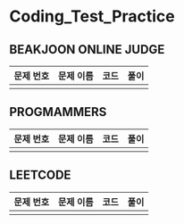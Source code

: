 # Coding_Test_Practice

## BEAKJOON ONLINE JUDGE
|문제 번호|문제 이름|코드|풀이|
|-------|------|---|---|
|||||

## PROGMAMMERS
|문제 번호|문제 이름|코드|풀이|
|-------|------|---|---|
|||||

## LEETCODE
|문제 번호|문제 이름|코드|풀이|
|-------|------|---|---|
|||||
